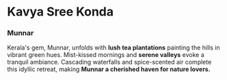 # Kavya Sree Konda

### Munnar

Kerala's gem, Munnar, unfolds with **lush tea plantations** painting the hills in vibrant green hues. Mist-kissed mornings and **serene valleys** evoke a tranquil ambiance. Cascading waterfalls and spice-scented air complete this idyllic retreat, making **Munnar a cherished haven for nature lovers.**